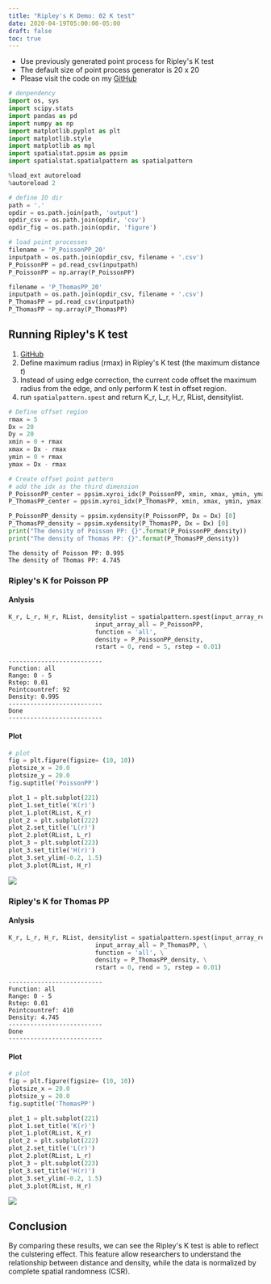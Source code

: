 ```yaml
---
title: "Ripley's K Demo: 02 K test"
date: 2020-04-19T05:00:00-05:00
draft: false
toc: true
---
```

* Use previously generated point process for Ripley's K test 
* The default size of point process generator is 20 x 20
* Please visit the code on my [GitHub](https://github.com/eufmike/Ripleys_K_function_demo)
  
```python
# denpendency 
import os, sys
import scipy.stats
import pandas as pd 
import numpy as np
import matplotlib.pyplot as plt
import matplotlib.style
import matplotlib as mpl
import spatialstat.ppsim as ppsim
import spatialstat.spatialpattern as spatialpattern

%load_ext autoreload
%autoreload 2
```
```python
# define IO dir
path = '.'
opdir = os.path.join(path, 'output')
opdir_csv = os.path.join(opdir, 'csv')
opdir_fig = os.path.join(opdir, 'figure')

# load point processes
filename = 'P_PoissonPP_20'
inputpath = os.path.join(opdir_csv, filename + '.csv')
P_PoissonPP = pd.read_csv(inputpath)
P_PoissonPP = np.array(P_PoissonPP)

filename = 'P_ThomasPP_20'
inputpath = os.path.join(opdir_csv, filename + '.csv')
P_ThomasPP = pd.read_csv(inputpath)
P_ThomasPP = np.array(P_ThomasPP)
```

## Running Ripley's K test
1. [GitHub](https://github.com/eufmike/Ripleys_K_function_demo)
2. Define maximum radius (rmax) in Ripley's K test (the maximum distance $t$)
3. Instead of using edge correction, the current code offset the maximum radius from the edge, and only perform K test in offset region.
4. run `spatialpattern.spest` and return K_r, L_r, H_r, RList, densitylist. 

```python
# Define offset region
rmax = 5
Dx = 20
Dy = 20
xmin = 0 + rmax
xmax = Dx - rmax
ymin = 0 + rmax
ymax = Dx - rmax

# Create offset point pattern
# add the idx as the third dimension
P_PoissonPP_center = ppsim.xyroi_idx(P_PoissonPP, xmin, xmax, ymin, ymax)
P_ThomasPP_center = ppsim.xyroi_idx(P_ThomasPP, xmin, xmax, ymin, ymax)
```

```python
P_PoissonPP_density = ppsim.xydensity(P_PoissonPP, Dx = Dx) [0]
P_ThomasPP_density = ppsim.xydensity(P_ThomasPP, Dx = Dx) [0]
print("The density of Poisson PP: {}".format(P_PoissonPP_density))
print("The density of Thomas PP: {}".format(P_ThomasPP_density))
```
    The density of Poisson PP: 0.995
    The density of Thomas PP: 4.745

### Ripley's K for Poisson PP
#### Anlysis
```python
K_r, L_r, H_r, RList, densitylist = spatialpattern.spest(input_array_ref = P_PoissonPP_center, 
                        input_array_all = P_PoissonPP,
                        function = 'all',
                        density = P_PoissonPP_density,
                        rstart = 0, rend = 5, rstep = 0.01)
```
    --------------------------
    Function: all
    Range: 0 - 5
    Rstep: 0.01
    Pointcountref: 92
    Density: 0.995
    --------------------------
    Done
    --------------------------


#### Plot
```python
# plot
fig = plt.figure(figsize= (10, 10))
plotsize_x = 20.0
plotsize_y = 20.0
fig.suptitle('PoissonPP')

plot_1 = plt.subplot(221)
plot_1.set_title('K(r)')
plot_1.plot(RList, K_r)
plot_2 = plt.subplot(222)
plot_2.set_title('L(r)')
plot_2.plot(RList, L_r)
plot_3 = plt.subplot(223)
plot_3.set_title('H(r)')
plot_3.set_ylim(-0.2, 1.5)
plot_3.plot(RList, H_r)
```

![](/posts/Ktest_demo_02_Ktest/output_10_0.png)

### Ripley's K for Thomas PP
#### Anlysis
```python
K_r, L_r, H_r, RList, densitylist = spatialpattern.spest(input_array_ref = P_ThomasPP_center, \
                        input_array_all = P_ThomasPP, \
                        function = 'all', \
                        density = P_ThomasPP_density, \
                        rstart = 0, rend = 5, rstep = 0.01)
```
    --------------------------
    Function: all
    Range: 0 - 5
    Rstep: 0.01
    Pointcountref: 410
    Density: 4.745
    --------------------------
    Done
    --------------------------

#### Plot
```python
# plot
fig = plt.figure(figsize= (10, 10))
plotsize_x = 20.0
plotsize_y = 20.0
fig.suptitle('ThomasPP')

plot_1 = plt.subplot(221)
plot_1.set_title('K(r)')
plot_1.plot(RList, K_r)
plot_2 = plt.subplot(222)
plot_2.set_title('L(r)')
plot_2.plot(RList, L_r)
plot_3 = plt.subplot(223)
plot_3.set_title('H(r)')
plot_3.set_ylim(-0.2, 1.5)
plot_3.plot(RList, H_r)
```

![](/posts/Ktest_demo_02_Ktest/output_10_1.png)

## Conclusion
By comparing these results, we can see the Ripley's K test is able to reflect the culstering effect. This feature allow researchers to understand the relationship between distance and density, while the data is normalized by complete spatial randomness (CSR). 